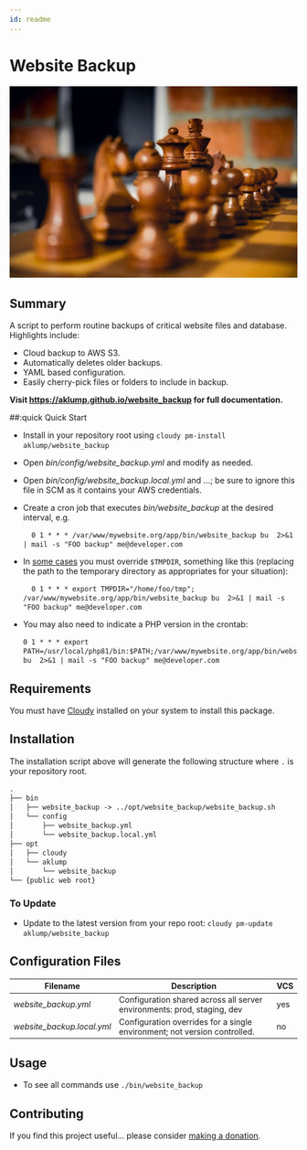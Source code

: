 ```yaml
---
id: readme
---
```

# Website Backup

![website_backup](images/website-backup.jpg)

## Summary

A script to perform routine backups of critical website files and database.  Highlights include:

* Cloud backup to AWS S3.
* Automatically deletes older backups.
* YAML based configuration.
* Easily cherry-pick files or folders to include in backup.

**Visit <https://aklump.github.io/website_backup> for full documentation.**

##:quick Quick Start

- Install in your repository root using `cloudy pm-install aklump/website_backup`
- Open _bin/config/website_backup.yml_ and modify as needed.
- Open _bin/config/website_backup.local.yml_ and ...; be sure to ignore this file in SCM as it contains your AWS credentials.
- Create a cron job that executes _bin/website_backup_ at the desired interval, e.g.

        0 1 * * * /var/www/mywebsite.org/app/bin/website_backup bu  2>&1 | mail -s "FOO backup" me@developer.com

- In [some cases](@trouble:tmpdir) you must override `$TMPDIR`, something like this (replacing the path to the temporary directory as appropriates for your situation):

        0 1 * * * export TMPDIR="/home/foo/tmp"; /var/www/mywebsite.org/app/bin/website_backup bu  2>&1 | mail -s "FOO backup" me@developer.com
- You may also need to indicate a PHP version in the crontab:

    ```cronexp
    0 1 * * * export PATH=/usr/local/php81/bin:$PATH;/var/www/mywebsite.org/app/bin/website_backup bu  2>&1 | mail -s "FOO backup" me@developer.com
    ```
## Requirements

You must have [Cloudy](https://github.com/aklump/cloudy) installed on your system to install this package.

## Installation

The installation script above will generate the following structure where `.` is your repository root.

    .
    ├── bin
    │   ├── website_backup -> ../opt/website_backup/website_backup.sh
    │   └── config
    │       ├── website_backup.yml
    │       └── website_backup.local.yml
    ├── opt
    │   ├── cloudy
    │   └── aklump
    │       └── website_backup
    └── {public web root}

### To Update

- Update to the latest version from your repo root: `cloudy pm-update aklump/website_backup`

## Configuration Files

| Filename | Description | VCS |
|----------|----------|---|
| _website_backup.yml_ | Configuration shared across all server environments: prod, staging, dev  | yes |
| _website_backup.local.yml_ | Configuration overrides for a single environment; not version controlled. | no |

## Usage

* To see all commands use `./bin/website_backup`

## Contributing

If you find this project useful... please consider [making a donation](https://www.paypal.com/cgi-bin/webscr?cmd=_s-xclick&hosted_button_id=4E5KZHDQCEUV8&item_name=Gratitude%20for%20).
